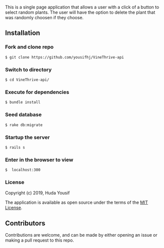 This is a single page application that allows a user with a click of a button to select random plants. The user will have the option to delete the plant that was randomly choosen if they choose.


## Installation

### Fork and clone repo
```
$ git clone https://github.com/yousifhj/VineThrive-api
```

### Switch to directory ###
```
$ cd VineThrive-api/
```

### Execute for dependencies
```
$ bundle install
```

### Seed database
```
$ rake db:migrate
```

### Startup the server 
```
$ rails s
```

### Enter in the browser to view
```
$  localhost:300
```

### License

Copyright (c) 2019, Huda Yousif

The application is available as open source under the terms of the [MIT License](http://opensource.org/licenses/MIT).


## Contributors

Contributions are welcome, and can be made by either opening an issue or making a pull request to this repo.

